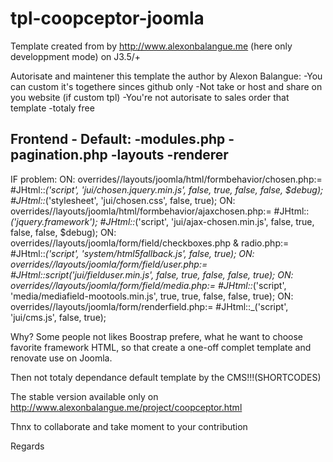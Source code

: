 # tpl-coopceptor-joomla
Template created from by http://www.alexonbalangue.me (here only developpment mode) on J3.5/+


Autorisate and maintener this template the author by Alexon Balangue:
-You can custom it's togethere sinces github only
-Not take or host and share on you website (if custom tpl)
-You're not autorisate to sales order that template
-totaly free





Frontend - Default:
-modules.php
-pagination.php
-layouts
-renderer
-

IF problem:
ON: overrides/<Framework-HTML5>/layouts/joomla/html/formbehavior/chosen.php:=
#JHtml::_('script', 'jui/chosen.jquery.min.js', false, true, false, false, $debug);
#JHtml::_('stylesheet', 'jui/chosen.css', false, true);
ON: overrides/<Framework-HTML5>/layouts/joomla/html/formbehavior/ajaxchosen.php:=
#JHtml::_('jquery.framework');
#JHtml::_('script', 'jui/ajax-chosen.min.js', false, true, false, false, $debug);
ON: overrides/<Framework-HTML5>/layouts/joomla/form/field/checkboxes.php & radio.php:=
#JHtml::_('script', 'system/html5fallback.js', false, true);
ON: overrides/<Framework-HTML5>/layouts/joomla/form/field/user.php:=
#JHtml::script('jui/fielduser.min.js', false, true, false, false, true);
ON: overrides/<Framework-HTML5>/layouts/joomla/form/field/media.php:=
#JHtml::_('script', 'media/mediafield-mootools.min.js', true, true, false, false, true);
ON: overrides/<Framework-HTML5>/layouts/joomla/form/renderfield.php:=
#JHtml::_('script', 'jui/cms.js', false, true);



Why?
Some people not likes Boostrap prefere, what he want to choose favorite framework HTML, so that create a one-off complet template and renovate use on Joomla.

Then not totaly dependance default template by the CMS!!!(SHORTCODES)


The stable version available only on http://www.alexonbalangue.me/project/coopceptor.html


Thnx to collaborate and take moment to your contribution

Regards

